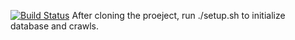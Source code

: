 [![Build Status](https://api.travis-ci.org/iamforeverme/seekforjobs.png)](https://travis-ci.org/iamforeverme/seekforjobs.svg?branch=master)
After cloning the proeject, run ./setup.sh to initialize database and crawls.
